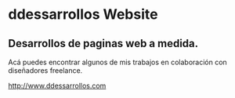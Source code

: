 ddessarrollos Website
==========================


## Desarrollos de paginas web a medida.

Acá puedes encontrar algunos de mis trabajos en colaboración con diseñadores freelance.

http://www.ddessarrollos.com
